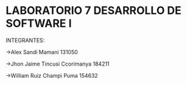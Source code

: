 # LABORATORIO 7 DESARROLLO DE SOFTWARE I

INTEGRANTES: 

->Alex Sandi Mamani                  131050

->Jhon Jaime Tincusi Ccorimanya      184211

->William Ruiz Champi Puma           154632